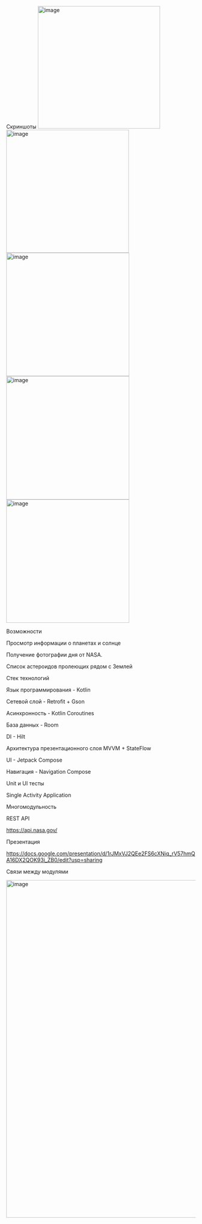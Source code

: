 Скриншоты
<img width="325" alt="image" src="https://github.com/user-attachments/assets/40cefb63-6b2e-4f91-afd3-70dc1eba1e7d" />
<img width="326" alt="image" src="https://github.com/user-attachments/assets/a90e63c8-e83a-48ad-8667-d2d6c93a94ba" />
<img width="327" alt="image" src="https://github.com/user-attachments/assets/e98498e4-3ff8-41c7-b66c-567430daa0f2" />
<img width="327" alt="image" src="https://github.com/user-attachments/assets/8f5cf056-58dd-47a5-bce8-ade3b0b666ab" />
<img width="327" alt="image" src="https://github.com/user-attachments/assets/6a6c2685-cc8f-4a01-b15f-46b7fe754b2b" />

Возможности

Просмотр информации о планетах и солнце

Получение фотографии дня от NASA.

Список астероидов пролеющих рядом с Землей

Стек технологий

Язык программирования - Kotlin

Сетевой слой - Retrofit + Gson

Асинхронность - Kotlin Coroutines

База данных - Room

DI -  Hilt

Архитектура презентационного слоя MVVM + StateFlow

UI - Jetpack Compose

Навигация - Navigation Compose

Unit и UI тесты

Single Activity Application

Многомодульность

REST API

https://api.nasa.gov/

Презентация

https://docs.google.com/presentation/d/1rJMxVJ2QEe2FS6cXNiq_rV57hmQA16DX2QOK93i_ZB0/edit?usp=sharing

Связи между модулями

<img width="895" alt="image" src="https://github.com/user-attachments/assets/8551ea52-5184-47ed-8578-e10657626185" />



